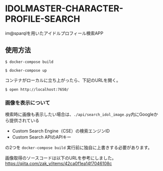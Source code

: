 # IDOLMASTER-CHARACTER-PROFILE-SEARCH

im@sparqlを用いたアイドルプロフィール検索APP

## 使用方法
```
$ docker-compose build

$ docker-compose up
```
コンテナがローカルに立ち上がったら、下記のURLを開く。

```
$ open http://localhost:7650/
```

### 画像を表示について
検索時に画像も表示したい場合は、`./api/search_idol_image.py`内にGoogleから提供されている

- Custom Search Engine（CSE）の検索エンジンID
- Custom Search APIのAPIキー

の2つを `docker-compose build` 実行前に独自に上書きする必要があります。

画像取得のソースコードは以下のURLを参考にしました。
https://qiita.com/zak_y/items/42ca0f1ea14f7046108c
